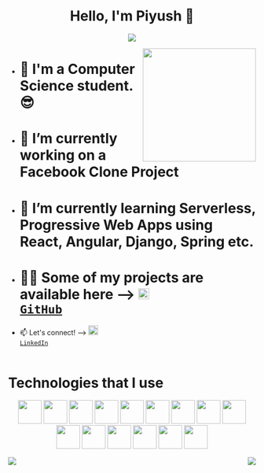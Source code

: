 <h1 align="center">Hello, I'm Piyush 👋</h1>
<p align="center">
<img src="https://komarev.com/ghpvc/?username=aetherwebdev&label=Profile+Views" />
</p>

<img align='right' src="https://media.giphy.com/media/M9gbBd9nbDrOTu1Mqx/giphy.gif" width="230">

- # 🏫 I'm a Computer Science student. 😎

- # 🔭 I’m currently working on a Facebook Clone Project

- # 🌱 I’m currently learning Serverless, Progressive Web Apps using React, Angular, Django, Spring etc.

- # 👨‍💻 Some of my projects are available here --> <code><a href="https://github.com/aetherwebdev" title="GitHub Profile"><img width="22" src="https://b.thumbs.redditmedia.com/AltCa25flSy96k0VDTcXUseNPu25FWaInEl1LOvkbqs.png"> GitHub</a></code>
[](https://github.com/aetherwebdev)

- 📫 Let's connect! --> <code><a href="https://www.linkedin.com/in/aetherwebdev/" title="LinkedIn Profile"><img width="20" src="https://cutt.ly/HhUChro"> LinkedIn</a></code>
<br><br>

<h1 align="left">Technologies that I use</h1>

<p align="center">
    <!-- HTML -->
    <img height="48" width="48" src="https://cutt.ly/ThUXFQm"/>
    <!-- Sass -->
    <img height="48" width="48" src="https://cutt.ly/qhUXKYp" />
    <!-- Bootstrap -->
    <img height="48" width="48" src="https://cutt.ly/NhUXXHT" />
    <!-- Typescript -->
    <img height="48" width="48" src="https://cutt.ly/phUXVJx" />
    <!-- React -->
    <img height="48" width="48" src="https://cutt.ly/1hUX1az" />
    <!-- Angular -->
    <img height="48" width="48" src="https://cutt.ly/chUX9vG" />
    <!-- Django -->
    <img height="48" width="48" src="https://cutt.ly/DhUX4hd" />
    <!-- Haskell -->
    <img height="48" width="48" src="https://cutt.ly/dhUZ9V9" />
    <!-- Java -->
    <img height="48" width="48" src="https://cutt.ly/LhUCwLi" />
    <!-- Python -->
    <img height="48" width="48" src="https://cutt.ly/xhUCyFt" />
    <!-- Rust -->
    <img height="48" width="48" src="https://cutt.ly/ohUXfm2" />
    <!-- Clojure -->
    <img height="48" width="48" src="https://cutt.ly/DhUXg0n" />
    <!-- Flutter -->
    <img height="48" width="48" src="https://cutt.ly/ohUXkQ6" />
    <!-- Postgres -->
    <img height="48" width="48" src="https://cutt.ly/yhUXvtD" />
    <!-- Spring -->
    <img height="48" width="48" src="https://cutt.ly/FhUXQuD" />
</p>


<img align="right" src="https://github-readme-stats.vercel.app/api?username=aetherwebdev&show_icons=true&hide=contribs,issues&theme=tokyonight" />
<img align="left" src="https://github-readme-stats.vercel.app/api/top-langs/?username=aetherwebdev&theme=tokyonight" />





